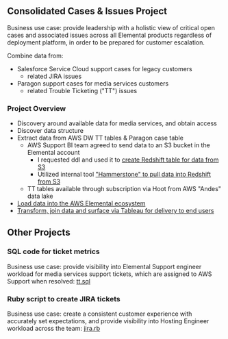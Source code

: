 
## Consolidated Cases & Issues Project ##

Business use case: provide leadership with a holistic view of critical open cases and associated issues across all Elemental products regardless of deployment platform, in order to be prepared for customer escalation.

Combine data from:

* Salesforce Service Cloud support cases for legacy customers
  * related JIRA issues 
* Paragon support cases for media services customers
  * related Trouble Ticketing ("TT") issues

### Project Overview ###

* Discovery around available data for media services, and obtain access
* Discover data structure
* Extract data from AWS DW TT tables & Paragon case table 
  * AWS Support BI team agreed to send data to an S3 bucket in the Elemental account
    * I requested ddl and used it to [create Redshift table for data from S3](https://gist.github.com/lizpdx/f928a176faad21c5fc9f0b31c2ebe933)
    * Utilized internal tool ["Hammerstone" to pull data into Redshift from S3](https://gist.github.com/lizpdx/38ff0e0025222d83588aee9ba7eadbe0)
  * TT tables available through subscription via Hoot from AWS "Andes" data lake
* [Load data into the AWS Elemental ecosystem](https://github.com/lizpdx/cashapp/blob/main/flow.png)
* [Transform, join data and surface via Tableau for delivery to end users](https://github.com/lizpdx/examples/blob/main/prep.png)


## Other Projects ## 

### SQL code for ticket metrics ###
Business use case: provide visibility into Elemental Support engineer workload for media services support tickets, which are assigned to AWS Support when resolved:
[tt.sql](https://gist.github.com/lizpdx/96d374b3cea61377c3cc1a33caec3ce4)

### Ruby script to create JIRA tickets ###
Business use case: create a consistent customer experience with accurately set expectations, and provide visibility into Hosting Engineer workload across the team:
[jira.rb](https://gist.github.com/lizpdx/40a697a196395454fbcb2ef54aa4ec39)
